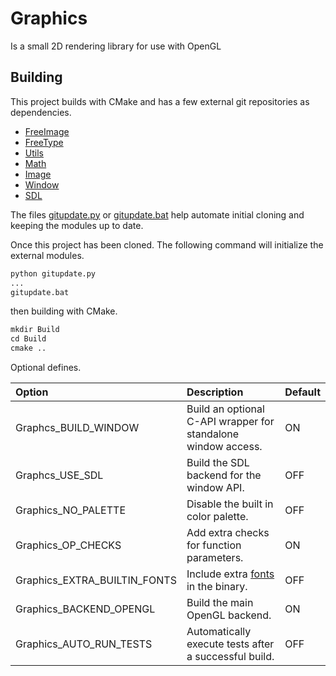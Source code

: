 # Graphics

Is a small 2D rendering library for use with OpenGL

## Building

This project builds with CMake and has a few external git repositories as dependencies.

+ [FreeImage](https://github.com/CharlesCarley/FreeImage)
+ [FreeType](https://github.com/CharlesCarley/FreeType)
+ [Utils](https://github.com/CharlesCarley/Utils)
+ [Math](https://github.com/CharlesCarley/Math)
+ [Image](https://github.com/CharlesCarley/Image)
+ [Window](https://github.com/CharlesCarley/Window)
+ [SDL](https://github.com/CharlesCarley/SDL)

The files [gitupdate.py](gitupdate.py) or [gitupdate.bat](gitupdate.bat) help automate initial cloning and keeping the modules up to date.

Once this project has been cloned. The following command will initialize the external modules.

```txt
python gitupdate.py 
...
gitupdate.bat 
```

then building with CMake.
```txt
mkdir Build
cd Build
cmake .. 
```

Optional defines.

| Option                       | Description                                                     | Default |
|:-----------------------------|:----------------------------------------------------------------|:--------|
| Graphcs_BUILD_WINDOW         | Build an optional C-API wrapper for standalone window access.   | ON      |
| Graphcs_USE_SDL              | Build the SDL backend for the window API.                       | OFF     |
| Graphics_NO_PALETTE          | Disable the built in color palette.                             | OFF     |
| Graphics_OP_CHECKS           | Add extra checks for function parameters.                       | ON      |
| Graphics_EXTRA_BUILTIN_FONTS | Include extra [fonts](https://fonts.google.com/) in the binary. | OFF     |
| Graphics_BACKEND_OPENGL      | Build the main OpenGL backend.                                  | ON      |
| Graphics_AUTO_RUN_TESTS      | Automatically execute tests after a successful build.           | OFF     |
